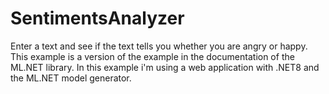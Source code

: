 # SentimentsAnalyzer
Enter a text and see if the text tells you whether you are angry or happy. 
This example is a version of  the example in the documentation of the ML.NET library. In this example i'm using a web application with .NET8 and the ML.NET model generator. 
